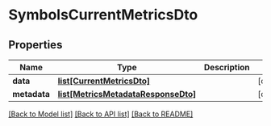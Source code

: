 # SymbolsCurrentMetricsDto

## Properties
Name | Type | Description | Notes
------------ | ------------- | ------------- | -------------
**data** | [**list[CurrentMetricsDto]**](CurrentMetricsDto.md) |  | [optional] 
**metadata** | [**list[MetricsMetadataResponseDto]**](MetricsMetadataResponseDto.md) |  | [optional] 

[[Back to Model list]](../README.md#documentation-for-models) [[Back to API list]](../README.md#documentation-for-api-endpoints) [[Back to README]](../README.md)

